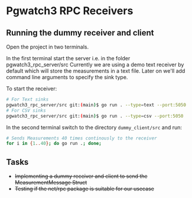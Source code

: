 # Pgwatch3 RPC Receivers

## Running the dummy receiver and client

Open the project in two terminals.

In the first terminal start the server i.e. in the folder pgwatch3_rpc_server/src
Currently we are using a demo text receiver by default which will store the measurements in a text file.
Later on we'll add command line arguments to specify the sink type.

To start the receiver:

```bash
# For Text sinks
pgwatch3_rpc_server/src git:(main)$ go run . --type=text --port:5050
# For CSV sinks
pgwatch3_rpc_server/src git:(main)$ go run . --type=csv --port:5050
```


In the second terminal switch to the directory `dummy_client/src` and run:

```bash
# Sends Measurements 40 times continously to the receiver
for i in {1..40}; do go run .; done;
```


## Tasks

 - <del>Implementing a dummy receiver and client to send the MeasurementMessage Struct</del>
 - <del>Testing if the net/rpc package is suitable for our usecase</del>
